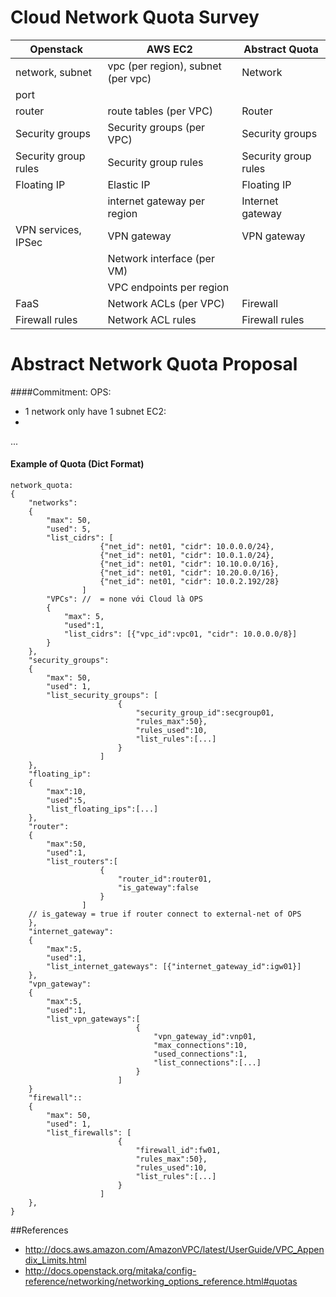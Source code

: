 # Cloud Network Quota Survey

| Openstack | AWS EC2 | Abstract Quota|
|---|---|---|
| network, subnet | vpc (per region), subnet (per vpc) | Network |
| port |  |  |
| router | route tables (per VPC) | Router |
| Security groups |  Security groups (per VPC) | Security groups |
| Security group rules | Security group rules | Security group rules |
| Floating IP | Elastic IP | Floating IP |
| | internet gateway per region | Internet gateway |
| VPN services, IPSec | VPN gateway | VPN gateway |
|   | Network interface (per VM) |   |
|   | VPC endpoints per region |   |
| FaaS | Network ACLs (per VPC) | Firewall |
| Firewall rules | Network ACL rules | Firewall rules |

# Abstract Network Quota Proposal

####Commitment:
OPS: 
- 1 network only have 1 subnet
EC2:
- 

...

#### Example of Quota (Dict Format)

```
network_quota:
{
	"networks":
	{
		"max": 50,
		"used": 5,
		"list_cidrs": [
					{"net_id": net01, "cidr": 10.0.0.0/24}, 
					{"net_id": net01, "cidr": 10.0.1.0/24}, 
					{"net_id": net01, "cidr": 10.10.0.0/16}, 
					{"net_id": net01, "cidr": 10.20.0.0/16}, 
					{"net_id": net01, "cidr": 10.0.2.192/28}
				]
		"VPCs": //  = none với Cloud là OPS
		{
			"max": 5,
			"used":1,
			"list_cidrs": [{"vpc_id":vpc01, "cidr": 10.0.0.0/8}]
		}
	},
	"security_groups":
	{
		"max": 50,
		"used": 1,
		"list_security_groups": [
						{
							"security_group_id":secgroup01,		
							"rules_max":50},
							"rules_used":10,
							"list_rules":[...]
						}
					]
	},
	"floating_ip":
	{
		"max":10,
		"used":5,
		"list_floating_ips":[...]
	},
	"router":
	{
		"max":50,
		"used":1,
		"list_routers":[
					{
						"router_id":router01, 
						"is_gateway":false
					} 
				]
	// is_gateway = true if router connect to external-net of OPS
	},
	"internet_gateway":
	{
		"max":5,
		"used":1,
		"list_internet_gateways": [{"internet_gateway_id":igw01}]
	},
	"vpn_gateway":
	{
		"max":5,
		"used":1,
		"list_vpn_gateways":[
							{
								"vpn_gateway_id":vnp01,
								"max_connections":10,
								"used_connections":1,
								"list_connections":[...]
							}
						]
	}
	"firewall"::
	{
		"max": 50,
		"used": 1,
		"list_firewalls": [
						{
							"firewall_id":fw01,		
							"rules_max":50},
							"rules_used":10,
							"list_rules":[...]
						}
					]
	},
}
```

##References
- http://docs.aws.amazon.com/AmazonVPC/latest/UserGuide/VPC_Appendix_Limits.html
- http://docs.openstack.org/mitaka/config-reference/networking/networking_options_reference.html#quotas
